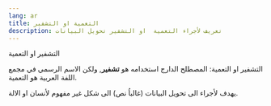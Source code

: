 ```yaml
---
lang: ar
title: التعمية او التشفير
description: تعريف لأجراء التعمية  او التشفير تحويل البيانات
---
```



التشفير او  التعمية

التشفير او التعمية:  المصطلح الدارج استخدامه هو **تشفير**, ولكن الاسم الرسمي في مجمع اللفة العربية هو التعمية. 

يهدف لأجراء الى تحويل البيانات (غالباُ نص) الى شكل غير مفهوم لأنسان او الالة.



